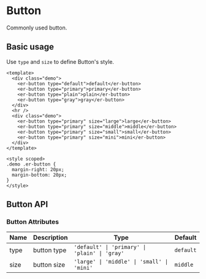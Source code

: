 # Button

Commonly used button.

## Basic usage

Use `type` and `size` to define Button's style.

```vue preview
<template>
  <div class="demo">
    <er-button type="default">default</er-button>
    <er-button type="primary">primary</er-button>
    <er-button type="plain">plain</er-button>
    <er-button type="gray">gray</er-button>
  </div>
  <hr />
  <div class="demo">
    <er-button type="primary" size="large">large</er-button>
    <er-button type="primary" size="middle">middle</er-button>
    <er-button type="primary" size="small">small</er-button>
    <er-button type="primary" size="mini">mini</er-button>
  </div>
</template>

<style scoped>
.demo .er-button {
  margin-right: 20px;
  margin-bottom: 20px;
}
</style>
```

## Button API

### Button Attributes

| Name | Description | Type | Default |
| ---- | ----------- | ---- | ---- |
| type | button type | `'default' \| 'primary' \| 'plain' \| 'gray'` | `default` |
| size | button size | `'large' \| 'middle' \| 'small' \| 'mini'` | `middle`|

